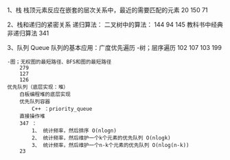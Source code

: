 1、栈
栈顶元素反应在嵌套的层次关系中，最近的需要匹配的元素
20
150
71

2、栈和递归的紧密关系
递归算法：
    二叉树中的算法：
        144
        94
        145
        教科书中经典非递归算法
        341

3、队列 Queue
队列的基本应用：广度优先遍历
    -树；层序遍历
        102
        107
        103
        199

    -图；无权图的最短路径、BFS和图的最短路径
        279
        127
        126
    优先队列（底层实现：堆）
        白板编程堆的底层实现
        优先队列容器
            C++ ：priority_queue
        直接操作堆
        347 ：
            1、 统计频率，然后排序 O(nlogn)
            2、 统计频率，然后维护一个k个元素的优先队列 O(nlogk)
            3、 统计频率，然后维护一个n-k个元素的优先队列 O(nlog(n-k))
        23


